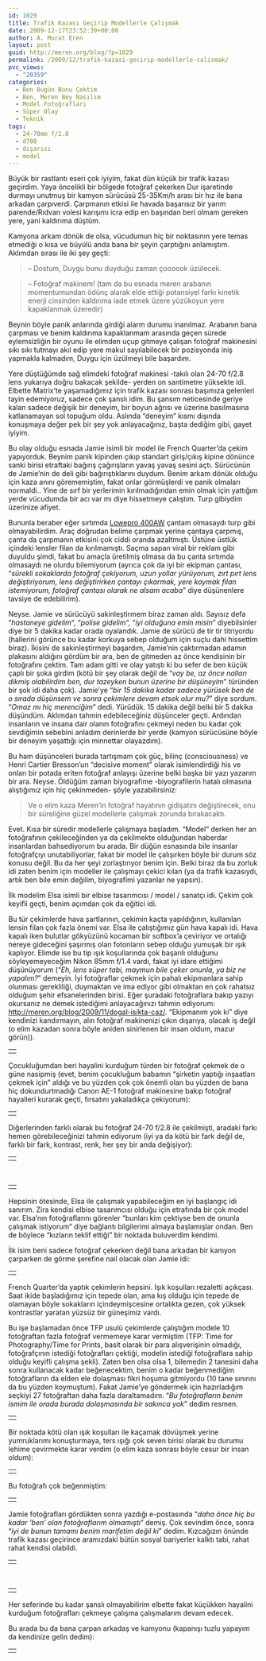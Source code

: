 ```yaml
---
id: 1029
title: Trafik Kazası Geçirip Modellerle Çalışmak
date: 2009-12-17T23:52:39+00:00
author: A. Murat Eren
layout: post
guid: http://meren.org/blog/?p=1029
permalink: /2009/12/trafik-kazasi-gecirip-modellerle-calismak/
pvc_views:
  - "20359"
categories:
  - Ben Bugün Bunu Çektim
  - Ben, Meren Bey Nasılım
  - Model Fotoğrafları
  - Süper Olay
  - Teknik
tags:
  - 24-70mm f/2.8
  - d700
  - dışarısı
  - model
---
```

Büyük bir rastlantı eseri çok iyiyim, fakat dün küçük bir trafik kazası geçirdim. Yaya öncelikli bir bölgede fotoğraf çekerken Dur işaretinde durmayı unutmuş bir kamyon sürücüsü 25-35Km/h arası bir hız ile bana arkadan çarpıverdi. Çarpmanın etkisi ile havada başarısız bir yarım parende/Rıdvan volesi karışımı icra edip en başından beri olmam gereken yere, yani kaldırıma düştüm.

Kamyona arkam dönük de olsa, vücudumun hiç bir noktasının yere temas etmediği o kısa ve büyülü anda bana bir şeyin çarptığını anlamıştım. Aklımdan sırası ile iki şey geçti:

> &#8211; Dostum, Duygu bunu duyduğu zaman çoooook üzülecek.
  
> &#8211; Fotoğraf makinem! (tam da bu esnada meren arabanın momentumundan ödünç alarak elde ettiği potansiyel farkı kinetik enerji cinsinden kaldırıma iade etmek üzere yüzükoyun yere kapaklanmak üzeredir)

Beynin böyle panik anlarında girdiği alarm durumu inanılmaz. Arabanın bana çarpması ve benim kaldırıma kapaklanmam arasında geçen sürede eylemsizliğin bir oyunu ile elimden uçup gitmeye çalışan fotoğraf makinesini sıkı sıkı tutmayı akıl edip yere makul sayılabilecek bir pozisyonda iniş yapmakla kalmadım, Duygu için üzülmeyi bile başardım.

Yere düştüğümde sağ elimdeki fotoğraf makinesi -takılı olan 24-70 f/2.8 lens yukarıya doğru bakacak şekilde- yerden on santimetre yüksekte idi. Elbette Matrix&#8217;te yaşamadığımız için trafik kazası sonrası başımıza gelenleri tayin edemiyoruz, sadece çok şanslı idim. Bu şansım neticesinde geriye kalan sadece değişik bir deneyim, bir boyun ağrısı ve üzerine basılmasına katlanamayan sol topuğum oldu. Aslında &#8220;deneyim&#8221; kısmı dışında konuşmaya değer pek bir şey yok anlayacağınız, başta dediğim gibi, gayet iyiyim.

Bu olay olduğu esnada Jamie isimli bir model ile French Quarter&#8217;da çekim yapıyorduk. Beynim panik kipinden çıkıp standart giriş/çıkış kipine dönünce sanki birisi etraftaki bağırış çağırışların yavaş yavaş sesini açtı. Sürücünün de Jamie&#8217;nin de deli gibi bağırıştıklarını duydum. Benim arkam dönük olduğu için kaza anını görememiştim, fakat onlar görmüşlerdi ve panik olmaları normaldi.. Yine de sırf bir yerlerimin kırılmadığından emin olmak için yattığım yerde vücudumda bir acı var mı diye hissetmeye çalıştım. Turp gibiydim üzerinize afiyet.

Bununla beraber eğer sırtımda [Lowepro 400AW](http://www.amazon.com/Lowepro-Flipside-400-Pine-Green/dp/B001APFB5S/) çantam olmasaydı turp gibi olmayabilirdim. Araç doğrudan belime çarpmak yerine çantaya çarpmış, çanta da çarpmanın etkisini çok ciddi oranda azaltmıştı. Üstüne üstlük içindeki lensler filan da kırılmamıştı. Saçma sapan viral bir reklam gibi duyuldu şimdi, fakat bu amaçla üretilmiş olmasa da bu çanta sırtımda olmasaydı ne olurdu bilemiyorum (ayrıca çok da iyi bir ekipman çantası, &#8220;_sürekli sokaklarda fotoğraf çekiyorum, uzun yollar yürüyorum, zırt pırt lens değiştiriyorum, lens değiştirirken çantayı çıkarmak, yere koymak filan istemiyorum, fotoğraf çantası olarak ne alsam acaba_&#8221; diye düşünenlere tavsiye de edebilirim).

Neyse. Jamie ve sürücüyü sakinleştirmem biraz zaman aldı. Sayısız defa &#8220;_hastaneye gidelim_&#8220;, &#8220;_polise gidelim_&#8220;, &#8220;_iyi olduğuna emin misin_&#8221; diyebilsinler diye bir 5 dakika kadar orada oyalandık. Jamie de sürücü de tir tir titriyordu (hallerini görünce bu kadar korkuya sebep olduğum için suçlu dahi hissettim biraz). İkisini de sakinleştirmeyi başardım, Jamie&#8217;nin çaktırmadan adamın plakasını aldığını gördüm bir ara, ben de gitmeden az önce kendisinin bir fotoğrafını çektim. Tam adam gitti ve olay yatıştı ki bu sefer de ben küçük çaplı bir şoka girdim (kötü bir şey olarak değil de &#8220;_vay be, az önce nalları dikmiş olabilirdim ben, dur tazeyken bunun üzerine bir düşüneyim_&#8221; türünden bir şok idi daha çok). Jamie&#8217;ye &#8220;_bir 15 dakika kadar sadece yürüsek ben de o sırada düşünsem ve sonra çekimlere devam etsek olur mu?_&#8221; diye sordum. &#8220;_Omaz mı hiç merenciğim_&#8221; dedi. Yürüdük. 15 dakika değil belki bir 5 dakika düşündüm. Aklımdan tahmin edebileceğiniz düşünceler geçti. Ardından insanların ve insana dair olanın fotoğrafını çekmeyi neden bu kadar çok sevdiğimin sebebini anladım derinlerde bir yerde (kamyon sürücüsüne böyle bir deneyim yaşattığı için minnettar olayazdım).

Bu ham düşünceleri burada tartışmam çok güç, bilinç (consciousness) ve Henri Cartier Bresson&#8217;un &#8220;decisive moment&#8221; olarak isimlendirdiği his ve onları bir potada eriten fotoğraf anlayışı üzerine belki başka bir yazı yazarım bir ara. Neyse. Öldüğüm zaman biyografime -biyografilerin hatalı olmasına alıştığımız için hiç çekinmeden- şöyle yazabilirsiniz:

> Ve o elim kaza Meren&#8217;in fotoğraf hayatının gidişatını değiştirecek, onu bir süreliğine güzel modellerle çalışmak zorunda bırakacaktı.

Evet. Kısa bir süredir modellerle çalışmaya başladım. &#8220;Model&#8221; derken her an fotoğrafının çekileceğinden ya da çekilmekte olduğundan haberdar insanlardan bahsediyorum bu arada. Bir düğün esnasında bile insanlar fotoğrafçıyı unutabiliyorlar, fakat bir model ile çalışırken böyle bir durum söz konusu değil. Bu da her şeyi zorlaştırıyor benim için. Belki biraz da bu zorluk idi zaten benim için modeller ile çalışmayı çekici kılan (ya da trafik kazasıydı, artık ben bile emin değilim, biyografimi yazanlar ne yapsın).

İlk modelim Elsa isimli bir elbise tasarımcısı / model / sanatçı idi. Çekim çok keyifli geçti, benim açımdan çok da eğitici idi.

Bu tür çekimlerde hava şartlarının, çekimin kaçta yapıldığının, kullanılan lensin filan çok fazla önemi var. Elsa ile çalıştığımız gün hava kapalı idi. Hava kapalı iken bulutlar gökyüzünü kocaman bir softbox&#8217;a çeviriyor ve ortalığı nereye gideceğini şaşırmış olan fotonların sebep olduğu yumuşak bir ışık kaplıyor. Elimde ise bu tip ışık koşullarında çok başarılı olduğunu söyleyemeyeceğim Nikon 85mm f/1.4 vardı, fakat iyi idare ettiğimi düşünüyorum (&#8220;_Eh, lens süper tabi, maymun bile çeker onunla, ya biz ne yapalım?_&#8221; demeyin. İyi fotoğraflar çekmek için pahalı ekipmanlara sahip olunması gerekliliği, duymaktan ve ima ediyor gibi olmaktan en çok rahatsız olduğum şehir efsanelerinden birisi. Eğer şuradaki fotoğraflara bakıp yazıyı okursanız ne demek istediğimi anlayacağınızı tahmin ediyorum: <http://meren.org/blog/2009/11/dogal-isikta-caz/>. &#8220;Ekipmanım yok ki&#8221; diye kendinizi kandırmayın, alın fotoğraf makinenizi çıkın dışarıya, olacak iş değil (o elim kazadan sonra böyle aniden sinirlenen bir insan oldum, mazur görün)).

<table border="0" width="100%">
  <tr>
    <td align="center">
      <img src="http://lh6.ggpht.com/_x7Afx6WcB1c/Sypo4EoPVCI/AAAAAAAAHkE/lcQ5XlXDNA0/s800/elsa-07.jpg" alt="" />
    </td>
  </tr>
</table>

Çocukluğumdan beri hayalini kurduğum türden bir fotoğraf çekmek de o güne nasipmiş (evet, benim çocukluğum babamın &#8220;şirketin yaptığı inşaatları çekmek için&#8221; aldığı ve bu yüzden çok çok önemli olan bu yüzden de bana hiç dokundurtmadığı Canon AE-1 fotoğraf makinesine bakıp fotoğraf hayalleri kurarak geçti, fırsatını yakaladıkça çekiyorum):

<table border="0" width="100%">
  <tr>
    <td align="center">
      <img src="http://lh3.ggpht.com/_x7Afx6WcB1c/SypowIN4zeI/AAAAAAAAHj4/Af_xwVB0Rj8/s800/elsa-04.jpg" alt="" />
    </td>
  </tr>
</table>

Diğerlerinden farklı olarak bu fotoğraf 24-70 f/2.8 ile çekilmişti, aradaki farkı hemen görebileceğinizi tahmin ediyorum (iyi ya da kötü bir fark değil de, farklı bir fark, kontrast, renk, her şey bir anda değişiyor):

<table border="0" width="100%">
  <tr>
    <td align="center">
      <img src="http://lh5.ggpht.com/_x7Afx6WcB1c/Sypo4Un9wgI/AAAAAAAAHkI/EEU4LYEgNlg/s800/elsa-08.jpg" alt="" />
    </td>
  </tr>
</table>

<br class="blank" />

<table border="0" width="100%">
  <tr>
    <td align="center">
      <img src="http://lh5.ggpht.com/_x7Afx6WcB1c/Sypov-6rNGI/AAAAAAAAHjs/n4P4HDM36QU/s800/elsa-01.jpg" alt="" />
    </td>
  </tr>
</table>

Hepsinin ötesinde, Elsa ile çalışmak yapabileceğim en iyi başlangıç idi sanırım. Zira kendisi elbise tasarımcısı olduğu için etrafında bir çok model var. Elsa&#8217;nın fotoğraflarını görenler &#8220;bunları kim çektiyse ben de onunla çalışmak istiyorum&#8221; diye bağlantı bilgilerimi almaya başlamışlar ondan. Ben de böylece &#8220;kızların teklif ettiği&#8221; bir noktada buluverdim kendimi.

İlk isim beni sadece fotoğraf çekerken değil bana arkadan bir kamyon çarparken de görme şerefine nail olacak olan Jamie idi:

<table border="0" width="100%">
  <tr>
    <td align="center">
      <img src="http://lh5.ggpht.com/_x7Afx6WcB1c/Sypmhg6oIHI/AAAAAAAAHh0/roxe6ruH_0Q/s800/Jamie-1.jpg" alt="" />
    </td>
  </tr>
</table>

French Quarter&#8217;da yaptık çekimlerin hepsini. Işık koşulları rezaletti açıkçası. Saat ikide başladığımız için tepede olan, ama kış olduğu için tepede de olamayan böyle sokakların içindeymişcesine ortalıkta gezen, çok yüksek kontrastlar yaratan yüzsüz bir güneşimiz vardı.

Bu işe başlamadan önce TFP usulü çekimlerde çalıştığım modele 10 fotoğraftan fazla fotoğraf vermemeye karar vermiştim (TFP: Time for Photography/Time for Prints, basit olarak bir para alışverişinin olmadığı, fotoğrafçının istediği fotoğrafları çektiği, modelin istediği fotoğraflara sahip olduğu keyifli çalışma şekli). Zaten ben olsa olsa 1, bilemedin 2 tanesini daha sonra kullanacak kadar beğenecektim, benim o kadar beğenmediğim fotoğrafların da elden ele dolaşması fikri hoşuma gitmiyordu (10 tane sınırını da bu yüzden koymuştum). Fakat Jamie&#8217;ye göndermek için hazırladığım seçkiyi 27 fotoğraftan daha fazla daraltamadım. &#8220;_Bu fotoğrafların benim ismim ile orada burada dolaşmasında bir sakınca yok_&#8221; dedim resmen.

<table border="0" width="100%">
  <tr>
    <td align="center">
      <img src="http://lh3.ggpht.com/_x7Afx6WcB1c/SypmwCrYxMI/AAAAAAAAHiU/6BKNkxbBavc/s800/Jamie-9.jpg" alt="" />
    </td>
  </tr>
</table>

Bir noktada kötü olan ışık koşulları ile kaçamak dövüşmek yerine yumruklarımı konuşturmaya, ters ışığı çok seven birisi olarak bu durumu lehime çevirmekte karar verdim (o elim kaza sonrası böyle cesur bir insan oldum):

<table border="0" width="100%">
  <tr>
    <td align="center">
      <img src="http://lh5.ggpht.com/_x7Afx6WcB1c/Sypm38lbUqI/AAAAAAAAHis/Z-S49BO8N0M/s800/Jamie-14.jpg" alt="" />
    </td>
  </tr>
</table>

Bu fotoğrafı çok beğenmiştim:<br class="blank" />

<table border="0" width="100%">
  <tr>
    <td align="center">
      <img src="http://lh3.ggpht.com/_x7Afx6WcB1c/Sypm_EggRwI/AAAAAAAAHjI/XkV2yIA1iE0/s800/Jamie-20.jpg" alt="" />
    </td>
  </tr>
</table>

Jamie fotoğrafları gördükten sonra yazdığı e-postasında &#8220;_daha önce hiç bu kadar &#8216;ben&#8217; olan fotoğraflarım olmamıştı_&#8221; demiş. Çok sevindim önce, sonra &#8220;_iyi de bunun tamamı benim marifetim değil ki_&#8221; dedim. Kızcağızın önünde trafik kazası geçirince aramızdaki bütün sosyal bariyerler kalktı tabi, rahat rahat kendisi olabildi.<br class="blank" />

<table border="0" width="100%">
  <tr>
    <td align="center">
      <img src="http://lh3.ggpht.com/_x7Afx6WcB1c/SypnItBq94I/AAAAAAAAHjM/-Y1Zk12qX4I/s800/Jamie-21.jpg" alt="" />
    </td>
  </tr>
</table>

<br class="blank" />

<table border="0" width="100%">
  <tr>
    <td align="center">
      <img src="http://lh3.ggpht.com/_x7Afx6WcB1c/Sypm-7V1VbI/AAAAAAAAHjA/Z3KkfOZfAXQ/s640/Jamie-18.jpg" alt="" />
    </td>
  </tr>
</table>

Her seferinde bu kadar şanslı olmayabilirim elbette fakat küçükken hayalini kurduğum fotoğrafları çekmeye çalışma çalışmalarım devam edecek.

Bu arada bu da bana çarpan arkadaş ve kamyonu (kapanışı tuzlu yapayım da kendinize gelin dedim):

<table border="0" width="100%">
  <tr>
    <td align="center">
      <img src="http://lh4.ggpht.com/_x7Afx6WcB1c/SyqUkq13mSI/AAAAAAAAHkg/BKnd6rx5oLc/s800/amca.jpg" alt="" />
    </td>
  </tr>
</table>